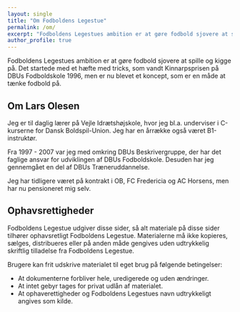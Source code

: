```yaml
---
layout: single
title: "Om Fodboldens Legestue"
permalink: /om/
excerpt: "Fodboldens Legestues ambition er at gøre fodbold sjovere at spille og kigge på. Det startede med et hæfte med tricks, som vandt Kinnarpsprisen på DBUs Fodboldskole 1996, men er nu blevet et koncept, som er en måde at tænke fodbold på."
author_profile: true
---
```


Fodboldens Legestues ambition er at gøre fodbold sjovere at spille og kigge på. Det startede med et hæfte med tricks, som vandt Kinnarpsprisen på DBUs Fodboldskole 1996, men er nu blevet et koncept, som er en måde at tænke fodbold på.

## Om Lars Olesen

Jeg er til daglig lærer på Vejle Idrætshøjskole, hvor jeg bl.a. underviser i C-kurserne for Dansk Boldspil-Union. Jeg har en årrække også været B1-instruktør.

Fra 1997 - 2007 var jeg med omkring DBUs Beskrivergruppe, der har det faglige ansvar for udviklingen af DBUs Fodboldskole. Desuden har jeg gennemgået en del af DBUs Træneruddannelse.

Jeg har tidligere været på kontrakt i OB, FC Fredericia og AC Horsens, men har nu pensioneret mig selv. 

## Ophavsrettigheder

Fodboldens Legestue udgiver disse sider, så alt materiale på disse sider tilhører ophavsretligt Fodboldens Legestue. Materialerne må ikke kopieres, sælges, distribueres eller på anden måde gengives uden udtrykkelig skriftlig tilladelse fra Fodboldens Legestue.

Brugere kan frit udskrive materialet til eget brug på følgende betingelser:

- At dokumenterne forbliver hele, uredigerede og uden ændringer.
- At intet gebyr tages for privat udlån af materialet.
- At ophaverettigheder og Fodboldens Legestues navn udtrykkeligt angives som kilde.
